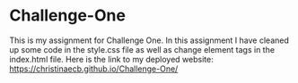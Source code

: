 # Challenge-One
This is my assignment for Challenge One.
In this assignment I have cleaned up some code in the style.css file as well as change element tags in the index.html file.
Here is the link to my deployed website: https://christinaecb.github.io/Challenge-One/
